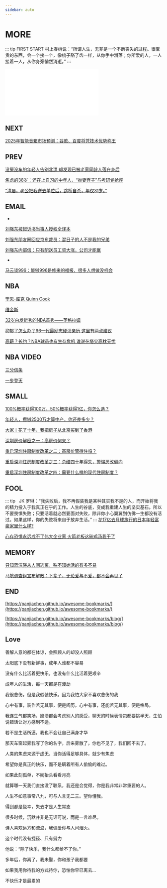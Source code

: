 ```yaml
---
sidebar: auto
---
```


# MORE

::: tip FIRST START
村上春树说：“所谓人生，无非是一个不断丧失的过程。很宝贵的东西，会一个接一个，像梳子豁了齿一样，从你手中滑落；你所爱的人，一人接着一人，从你身旁悄然消逝。”
:::

<iframe frameborder="no" border="0" marginwidth="0" marginheight="0" src="//music.163.com/outchain/player?type=2&id=624084&auto=0&height=66" oncontextmenu="return false"></iframe>


## NEXT
[2025年智能音箱市场预测：谷歌、百度将凭技术优势称王](https://new.qq.com/omn/20190626/20190626A0KGFM00)

## PREV
[没房没车的年轻人告别北漂 却发现已被老家同龄人落在身后](https://view.inews.qq.com/a/20191213A00OHQ00)

[焦虑的38岁：还在上自习的中年人，“抛妻弃子”与考研党抢座](https://view.inews.qq.com/a/20191122A0AV8X00)

[“清晨，老公把我送去单位后，跳桥自杀，年仅31岁。”](https://view.inews.qq.com/a/20201230A0IE7K00)

## EMAIL

- 

[刘强东被起诉书当事人授权全译本](https://weibo.com/ttarticle/p/show?id=2309404362961140493296) 

[刘强东朋友圈回应京东裁员：混日子的人不是我的兄弟](http://view.inews.qq.com/a/20190412A0L1S400)

[刘强东内部信：只有配送员工资大涨，公司才能赢](https://view.inews.qq.com/a/TEC201904150002440G)


-

[马云谈996：能够996是修来的福报，很多人想做没机会](https://view.inews.qq.com/a/20190412A0DQSH00)



## NBA

[奎恩-库克 Quinn Cook](https://view.inews.qq.com/a/NBA2017120702150503)

[维金斯](https://view.inews.qq.com/a/NBA2017120701184805)

[32岁白发新秀的NBA首秀——英格拉姆](https://new.qq.com/omn/20180411/20180411A1SWIA.html)

[抑郁了怎么办？96一代最励志硬汉亲历 这里有两点建议](https://view.inews.qq.com/a/NBA2018101600858006?uid=)

[高薪？长约？NBA球员也有生存危机 谁说在塔尖高枕无忧](https://view.inews.qq.com/a/NBA2018120500918704)


## NBA VIDEO

[三分信条](http://sports.qq.com/nbavideo/sfxt/index.htm)

[一步登天](https://v.qq.com/x/cover/l88unpfswv0a9ij.html)


## SMALL

[100%概率获得100万，50%概率获得1亿，你怎么选？](https://view.inews.qq.com/a/20171207A04K3A00)

[年轻人，攒够2500万才算中产，你还差多少？](https://view.inews.qq.com/a/20180921B24JP600)

[大家丨花了十年，我把房子从北京买到了香港](https://view.inews.qq.com/a/CRI2018112101251307)

[深圳房价解密之一：高房价何来？](https://view.inews.qq.com/a/20190226A14XLV00)

[重启深圳住房制度改革之二：高房价管得住吗？](https://view.inews.qq.com/a/20190227A14N3Q00)

[重启深圳住房制度改革之三：总结四十年得失，警惕房改偏向](https://view.inews.qq.com/a/20190228A1AHGU00)

[重启深圳住房制度改革之四：需要什么样的现代住房制度？](https://view.inews.qq.com/a/20190302A0X49300)


## FOOL
::: tip     &nbsp;
JK 罗琳：“我失败后，我不再假装我是某种其实我不是的人，而开始将我的精力投入于我真正在乎的工作。人生的谷底，变成我重建人生的坚实基石。所以不要畏惧失败；只要活着就必然要面对失败，除非你小心翼翼到仿佛一生都没有活过。如果这样，你的失败将来自于放弃生活。”
:::
[花17亿去月球旅行的日本年轻富豪家里什么样?](https://www.sohu.com/a/256397862_653457)

[心存恐惧永远成不了伟大企业家 火箭老板这碗鸡汤我干了](https://view.inews.qq.com/a/NBA2018121500303008)

## MEMORY

[只知蓝洁瑛从人间逃离，殊不知她活的有多不易](https://view.inews.qq.com/a/20181117A0N7S000)

[马航调查组宣布解散：下辈子，无论爱与不爱，都不会再见了](https://view.inews.qq.com/a/20181120A1WUMP00)

## END
[https://panjiachen.github.io/awesome-bookmarks/](https://panjiachen.github.io/awesome-bookmarks/)

[https://panjiachen.github.io/awesome-bookmarks/blog/](https://panjiachen.github.io/awesome-bookmarks/blog/)

## Love

善解人意的都在体谅，会照顾人的却没人照顾

太阳底下没有新鲜事，成年人谁都不容易

没有什么比活着更快乐，也没有什么比活着更艰辛

成年人的生活，每一天都是在渡劫

我很悲伤，但是我假装快乐。因为我怕大家不喜欢悲伤的我

心中有事，装作若无其事，便是阅历。心中有事，还能若无其事，便是格局。

我连生气都笑场，崩溃都会考虑别人的感受，聊天的时候表情包都要挑半天，生怕说错话让对方感到不适。

若不是生活所逼，我也不会让自己满身才华

那天车窗起雾我写了你的名字，后来雾散了，你也不见了，我们回不去了。

人类的焦虑来源于虚无，当你活得足够具体，就少有焦虑

希望你是真正的快乐，而不是瞒着所有人偷偷的难过。

如果此刻孤单，不妨抬头看看月亮

就算哪一天我们直接没了联系，我还是会觉得，你是我非常非常重要的人。

人生不如意事常八九，可与人言无二三。望你懂我。

得到都是侥幸，失去才是人生常态

很多时候，沉默并非是无话可说，而是一言难尽。

诗人喜欢远方和流浪，我偏爱你与人间烟火。

这个时代没有捷径、只有努力

他说：“除了快乐，我什么都给不了你。”

多年后，你离了，我未娶，你和孩子我都要

如果我用你待我的方式待你，恐怕你早已离去...

不快乐才是最累的

